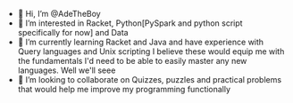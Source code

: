 - 👋 Hi, I’m @AdeTheBoy
- 👀 I’m interested in Racket, Python[PySpark and python script specifically for now] and Data
- 🌱 I’m currently learning Racket and Java and have experience with Query languages and Unix scripting
       I believe these would equip me with the fundamentals I'd need to be able to easily master any new languages. Well we'll seee
- 💞️ I’m looking to collaborate on Quizzes, puzzles and practical problems that would help me improve my programming functionally

<!---
AdeTheBoy/AdeTheBoy is a ✨ special ✨ repository because its `README.md` (this file) appears on your GitHub profile.
You can click the Preview link to take a look at your changes.
--->
